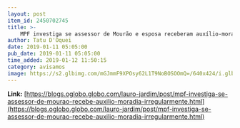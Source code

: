 ```yaml
---
layout: post
item_id: 2450702745
title: >-
    MPF investiga se assessor de Mourão e esposa receberam auxílio-moradia irregularmente : Lauro Jardim
author: Tatu D'Oquei
date: 2019-01-11 05:05:00
pub_date: 2019-01-11 05:05:00
time_added: 2019-01-12 11:50:15
category: avisamos
image: https://s2.glbimg.com/mGJmmF9XPOsy62L1T9NoBOSOOmQ=/640x424/i.glbimg.com/og/ig/infoglobo1/f/original/2019/01/10/1.jpg
---
```


**Link:** [https://blogs.oglobo.globo.com/lauro-jardim/post/mpf-investiga-se-assessor-de-mourao-recebe-auxilio-moradia-irregularmente.html](https://blogs.oglobo.globo.com/lauro-jardim/post/mpf-investiga-se-assessor-de-mourao-recebe-auxilio-moradia-irregularmente.html)

